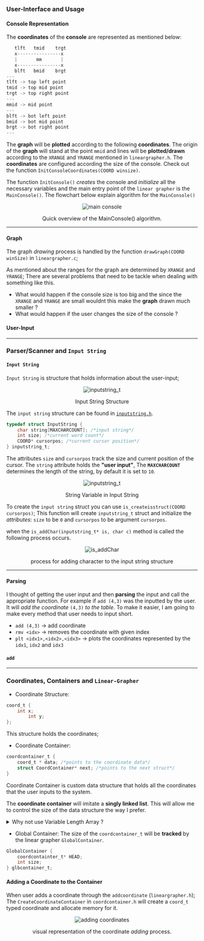 ### User-Interface and Usage

<todo mention graph>
<todo mention coordinate table>
<todo mention plotting>

#### Console Representation

The **coordinates** of the **console** are represented as mentioned below:

```cpp
   tlft   tmid    trgt
   x----------------x
   |       mm       |
   x----------------x
   blft   bmid    brgt
---
tlft -> top left point
tmid -> top mid point
trgt -> top right point
---
mmid -> mid point
---
blft -> bot left point
bmid -> bot mid point
brgt -> bot right point
---
``` 

The **graph** will be **plotted** according to the following **coordinates**. The origin of the **graph** will stand at the point `mmid` and lines will be **plotted/drawn** according to the `XRANGE` and `YRANGE` mentioned in `lineargrapher.h`. The **coordinates** are configured according the size of the console. Check out the function `InitConsoleCoordinates(COORD winsize)`.

The function `InitConsole()` *creates* the console and *initialize* all the necessary variables and the main entry point of the `linear grapher` is the `MainConsole()`. The flowchart below explain algorithm for the `MainConsole()`

<p style="text-align: center" align="center">
  <img src="https://github.com/kana800/mathlib/blob/main/lineargrapher/.images/mainconsole.png" alt="main console">
  <p align="center">
	Quick overview of the MainConsole() algorithm.
  </p>
</p>



---

#### Graph

The graph *drawing* process is handled by the function `drawGraph(COORD winSize)` in `lineargrapher.c`; 

As mentioned about the ranges for the graph are determined by `XRANGE` and `YRANGE`; There are several problems that need to be tackle when dealing with something like this.

- What would happen if the console size is too big and the since the `XRANGE` and `YRANGE` are small wouldnt this make the **graph** drawn much smaller ?
- What would happen if the user changes the size of the console ?

#### User-Input



---

### Parser/Scanner and `Input String`


#### `Input String`

`Input String` is structure that holds information about the user-input;

<p style="text-align: center" align="center">
  <img src="https://github.com/kana800/mathlib/blob/main/lineargrapher/.images/inputstring_t.png" alt="inputstring_t">
  <p align="center">
	Input String Structure
  </p>
</p>

The `input string` structure can be found in [`inputstring.h`](https://github.com/kana800/mathlib/blob/ef69099e4647815fe1bbf44386ec8e268e50fa51/lineargrapher/inputstring.h#L14). 

```c
typedef struct InputString {
	char string[MAXCHARCOUNT]; /*input string*/
	int size; /*current word count*/
	COORD* cursorpos; /*current cursor position*/
} inputstring_t;
```

The attributes `size` and `cursorpos` track the size and current position of the cursor. The `string` attribute holds the **"user input"**, The **`MAXCHARCOUNT`** determines the length of the string, by default it is set to `10`. 


<p style="text-align: center" align="center">
  <img src="https://github.com/kana800/mathlib/blob/main/lineargrapher/.images/inputstring_t_string.png" alt="inputstring_t">
  <p align="center">
	String Variable in Input String
  </p>
</p>

To create the `input string` struct you can use `is_createisstruct(COORD cursorpos)`; This function will create `inputstring_t` struct and initialize the *attributes*: `size` to be `0` and `cursorpos` to be argument `cursorpos`.

when the `is_addChar(inputstring_t* is, char c)` method is called the following process occurs.

<p style="text-align: center" align="center">
  <img src="https://github.com/kana800/mathlib/blob/main/lineargrapher/.images/is_addChar.png" alt="is_addChar">
  <p align="center">
         process for adding character to the input string structure
  </p>
</p>

---

#### Parsing
I thought of getting the user input and then **parsing**  the input and call the appropriate function.
For example if `add (4,3)` was the inputted by the user. It will _add the coordinate_ `(4,3)` _to the table_. To make it easier, I am going to make every method that user needs to input short.

- `add (4,3)` -> add coordinate
- `rmv <idx>` -> removes the coordinate with given index
- `plt <idx1>,<idx2>,<idx3>` -> plots the coordinates represented by the `idx1`, `idx2` and `idx3`

#### `add`


---


### Coordinates, Containers and `Linear-Grapher`

- Coordinate Structure:
```c
coord_t {
	int x;
        int y; 
};
```
This structure holds the coordinates;

- Coordinate Container:
```c
coordcontainer_t {
	coord_t * data; /*points to the coordinate data*/
	struct CoordContainer* next; /*points to the next struct*/
}
```

Coordinate Container is custom data structure that holds all the 
coordinates that the user inputs to the system. 

The **coordinate container** will imitate a **singly linked list**. 
This will allow me to control the size of the data structure the way I prefer.

<details>
<summary>Why not use Variable Length Array ?</summary>

> I simply don't know how many `coord_t` struct the user is going to input
the grapher and `copying` and `allocating` memory again and again when a
certain size limit is reached.

> One option is to let the user input the number of **coordinates** that they
are going to input at the start.

- [More about VLA](https://blog.joren.ga/vla-pitfalls)
- [Notes on VLA and other DS]()
</details>

- Global Container:
The size of the `coordcontainer_t` will be **tracked** by the 
linear grapher `GlobalContainer`. 

```c
GlobalContainer {
	coordcontainter_t* HEAD;
	int size;
} glbcontainer_t;
```

#### Adding a Coordinate to the Container

When user adds a coordinate through the `addcoordinate` (`lineargrapher.h`);
The `CreateCoordinateContainer` in `coordcontainer.h` will create a `coord_t`
typed coordinate and allocate memory for it.

<p style="text-align: center" align="center">
  <img src="https://github.com/kana800/mathlib/blob/main/lineargrapher/.images/addcoordinateflow.png" alt="adding coordinates">
  <p align="center">
	visual representation of the coordinate <i>adding</i> process.
  </p>
</p>

<todo Removing coordinate from the container>
